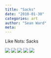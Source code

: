 ```yaml
---
title: "Sacks"
date: "2010-01-30"
categories: art
author: "Sean Ward"
meta:
---
```


Like Nots: Sacks

![](/images/10-likenot-sacks-1.jpg)
![](/images/10-likenot-sacks-2.jpg)
![](/images/10-likenot-sacks-3.jpg)
![](/images/10-likenot-sacks-4.jpg)
![](/images/10-likenot-sacks-5.jpg)